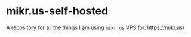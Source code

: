 # mikr.us-self-hosted
A repository for all the things I am using `mikr.us` VPS for. https://mikr.us/
